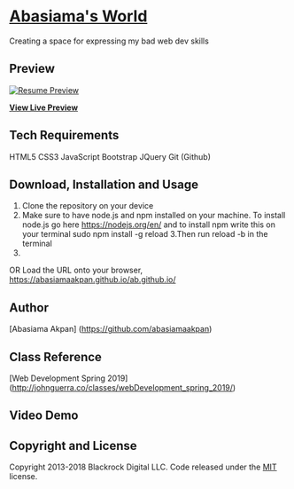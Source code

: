 # [Abasiama's World](https://abasiamaakpan.github.io/ab.github.io/)
Creating a space for expressing my bad web dev skills

## Preview

[![Resume Preview](https://startbootstrap.com/assets/img/templates/resume.jpg)](https://blackrockdigital.github.io/startbootstrap-resume/)

**[View Live Preview](https://blackrockdigital.github.io/startbootstrap-resume/)**

## Tech Requirements
HTML5
CSS3
JavaScript
Bootstrap
JQuery
Git (Github)


## Download, Installation and Usage
1. Clone the repository on your device
2. Make sure to have node.js and npm installed on your machine. To install node.js go here https://nodejs.org/en/ and to install npm write this on your terminal sudo npm install -g reload
3.Then run reload -b in the terminal
4.
OR
Load the URL onto your browser,  https://abasiamaakpan.github.io/ab.github.io/


## Author
[Abasiama Akpan] (https://github.com/abasiamaakpan)

## Class Reference 
[Web Development Spring 2019] (http://johnguerra.co/classes/webDevelopment_spring_2019/)

## Video Demo


## Copyright and License

Copyright 2013-2018 Blackrock Digital LLC. Code released under the [MIT](https://github.com/BlackrockDigital/startbootstrap-resume/blob/gh-pages/LICENSE) license.
